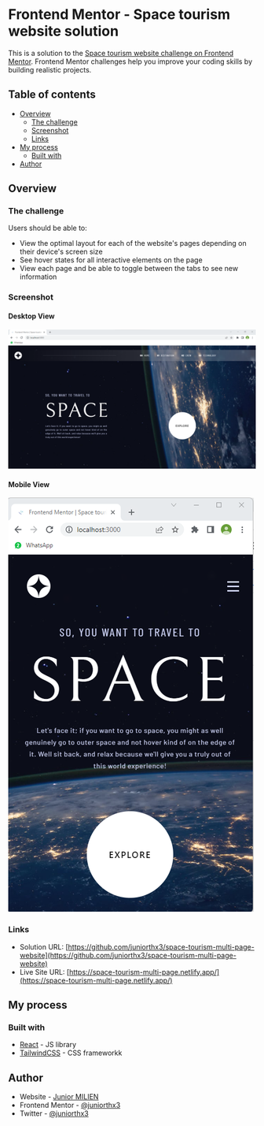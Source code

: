 # Frontend Mentor - Space tourism website solution

This is a solution to the [Space tourism website challenge on Frontend Mentor](https://www.frontendmentor.io/challenges/space-tourism-multipage-website-gRWj1URZ3). Frontend Mentor challenges help you improve your coding skills by building realistic projects. 

## Table of contents

- [Overview](#overview)
  - [The challenge](#the-challenge)
  - [Screenshot](#screenshot)
  - [Links](#links)
- [My process](#my-process)
  - [Built with](#built-with)
- [Author](#author)


## Overview

### The challenge

Users should be able to:

- View the optimal layout for each of the website's pages depending on their device's screen size
- See hover states for all interactive elements on the page
- View each page and be able to toggle between the tabs to see new information

### Screenshot

#### Desktop View 
![Desktop View](screenshot-desktop-view.png)

#### Mobile View 
![Mobile View](screenshot-mobile-view.png)

### Links

- Solution URL: [https://github.com/juniorthx3/space-tourism-multi-page-website](https://github.com/juniorthx3/space-tourism-multi-page-website)
- Live Site URL: [https://space-tourism-multi-page.netlify.app/](https://space-tourism-multi-page.netlify.app/)

## My process

### Built with

- [React](https://reactjs.org/) - JS library
- [TailwindCSS](https://tailwindcss.com/) - CSS frameworkk

## Author

- Website - [Junior MILIEN](https://github.com/juniorthx3)
- Frontend Mentor - [@juniorthx3](https://www.frontendmentor.io/profile/juniorthx3)
- Twitter - [@juniorthx3](https://twitter.com/Juniorthx3)
